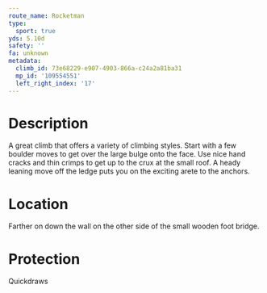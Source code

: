 ```yaml
---
route_name: Rocketman
type:
  sport: true
yds: 5.10d
safety: ''
fa: unknown
metadata:
  climb_id: 73e68229-e907-4903-866a-c24a2a81ba31
  mp_id: '109554551'
  left_right_index: '17'
---
```

# Description
A great climb that offers a variety of climbing styles.  Start with a few boulder moves to get over the large bulge onto the face.  Use nice hand cracks and thin crimps to get up to the crux at the small roof.  A heady leaning move off the ledge puts you on the exciting arete to the anchors.

# Location
Farther on down the wall on the other side of the small wooden foot bridge.

# Protection
Quickdraws
